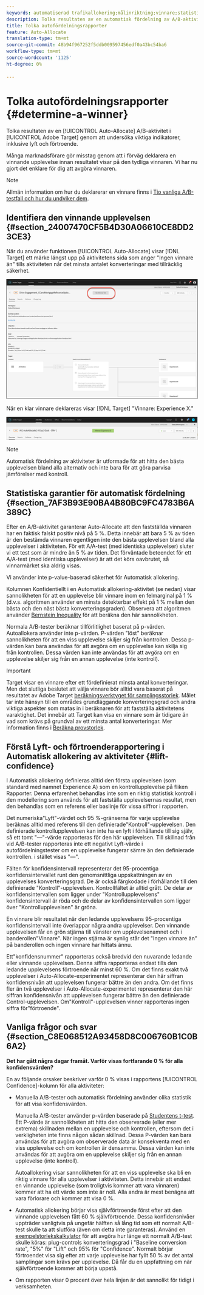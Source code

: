 ```yaml
---
keywords: automatiserad trafikallokering;målinriktning;vinnare;statistisk garanti;självförtroende;bestämma vinnare;lyft;självförtroende;standard;standardupplevelse;autoallokera;autoallokera
description: Tolka resultaten av en automatisk fördelning av A/B-aktivitet i Adobe Target genom att undersöka viktiga indikatorer, bland annat lyft och förtroende.
title: Tolka autofördelningsrapporter
feature: Auto-Allocate
translation-type: tm+mt
source-git-commit: 48b94f967252f5ddb009597456edf0a43bc54ba6
workflow-type: tm+mt
source-wordcount: '1125'
ht-degree: 0%

---
```



# Tolka autofördelningsrapporter {#determine-a-winner}

Tolka resultaten av en [!UICONTROL Auto-Allocate] A/B-aktivitet i [!UICONTROL Adobe Target] genom att undersöka viktiga indikatorer, inklusive lyft och förtroende.

Många marknadsförare gör misstag genom att i förväg deklarera en vinnande upplevelse innan resultatet visar på den tydliga vinnaren. Vi har nu gjort det enklare för dig att avgöra vinnaren.

>[!NOTE]
>
>Allmän information om hur du deklarerar en vinnare finns i [Tio vanliga A/B-testfall och hur du undviker dem](/help/c-activities/t-test-ab/common-ab-testing-pitfalls.md).

## Identifiera den vinnande upplevelsen {#section_24007470CF5B4D30A06610CE8DD23CE3}

När du använder funktionen [!UICONTROL Auto-Allocate] visar [!DNL Target] ett märke längst upp på aktivitetens sida som anger &quot;Ingen vinnare än&quot; tills aktiviteten når det minsta antalet konverteringar med tillräcklig säkerhet.

![Inget emblem för vinnare](/help/c-activities/automated-traffic-allocation/assets/no-winner.png)

När en klar vinnare deklareras visar [!DNL Target] &quot;Vinnare: Experience X.&quot;

![](assets/winner.png)

>[!NOTE]
>
>Automatisk fördelning av aktiviteter är utformade för att hitta den bästa upplevelsen bland alla alternativ och inte bara för att göra parvisa jämförelser med kontroll.

## Statistiska garantier för automatisk fördelning {#section_7AF3B93E90BA4B80BC9FC4783B6A389C}

Efter en A/B-aktivitet garanterar Auto-Allocate att den fastställda vinnaren har en faktisk falskt positiv nivå på 5 %. Detta innebär att bara 5 % av tiden är den bestämda vinnaren egentligen inte den bästa upplevelsen bland alla upplevelser i aktiviteten. För ett A/A-test (med identiska upplevelser) sluter vi ett test som är mindre än 5 % av tiden. Det förväntade beteendet för ett A/A-test (med identiska upplevelser) är att det körs oavbrutet, så vinnarmärket ska aldrig visas.

Vi använder inte p-value-baserad säkerhet för Automatisk allokering.

Kolumnen Konfidentiellt i en Automatisk allokering-aktivitet (se nedan) visar sannolikheten för att en upplevelse blir vinnare inom en felmarginal på 1 % (d.v.s. algoritmen använder en minsta detekterbar effekt på 1 % mellan den bästa och den näst bästa konverteringsgraden). Observera att algoritmen använder [Bernstein Inequality](https://en.wikipedia.org/wiki/Bernstein_inequalities_(probability_theory)) för att beräkna den här sannolikheten.

Normala A/B-tester beräknar tillförlitlighet baserat på p-värden. Autoallokera använder inte p-värden. P-värden &quot;löst&quot; beräknar sannolikheten för att en viss upplevelse skiljer sig från kontrollen. Dessa p-värden kan bara användas för att avgöra om en upplevelse kan skilja sig från kontrollen. Dessa värden kan inte användas för att avgöra om en upplevelse skiljer sig från en annan upplevelse (inte kontroll).

>[!IMPORTANT]
>
>Target visar en vinnare efter ett fördefinierat minsta antal konverteringar. Men det slutliga beslutet att välja vinnare bör alltid vara baserat på resultatet av Adobe Target [beräkningsverktyget för samplingsstorlek](https://docs.adobe.com/content/target-microsite/testcalculator.html). Målet tar inte hänsyn till en områdes grundläggande konverteringsgrad och andra viktiga aspekter som matas in i beräknaren för att fastställa aktivitetens varaktighet. Det innebär att Target kan visa en vinnare som är tidigare än vad som krävs på grundval av ett minsta antal konverteringar. Mer information finns i [Beräkna provstorlek](/help/c-activities/t-test-ab/sample-size-determination.md#section_6B8725BD704C4AFE939EF2A6B6E834E6).

## Förstå Lyft- och förtroenderapportering i Automatisk allokering av aktiviteter {#lift-confidence}

I Automatisk allokering definieras alltid den första upplevelsen (som standard med namnet Experience A) som en kontrollupplevelse på fliken Rapporter. Denna erfarenhet behandlas inte som en riktig statistisk kontroll i den modellering som används för att fastställa upplevelsernas resultat, men den behandlas som en referens eller baslinje för vissa siffror i rapporten.

Det numeriska&quot;Lyft&quot;-värdet och 95 %-gränserna för varje upplevelse beräknas alltid med referens till den definierade&quot;Kontroll&quot;-upplevelsen. Den definierade kontrollupplevelsen kan inte ha en lyft i förhållande till sig själv, så ett tomt &quot;—&quot;-värde rapporteras för den här upplevelsen. Till skillnad från vid A/B-tester rapporteras inte ett negativt Lyft-värde i autofördelningstester om en upplevelse fungerar sämre än den definierade kontrollen. i stället visas &quot;—&quot;.

Fälten för konfidensintervall representerar det 95-procentiga konfidensintervallet runt den genomsnittliga uppskattningen av en upplevelses konverteringsgrad. De är också färgkodade i förhållande till den definierade &quot;Kontroll&quot;-upplevelsen. Kontrollfältet är alltid grått. De delar av konfidensintervallen som ligger under &quot;Kontrollupplevelsens&quot; konfidensintervall är röda och de delar av konfidensintervallen som ligger över &quot;Kontrollupplevelsen&quot; är gröna.

En vinnare blir resultatet när den ledande upplevelsens 95-procentiga konfidensintervall inte överlappar några andra upplevelser. Den vinnande upplevelsen får en grön stjärna till vänster om upplevelsenamnet och i banderollen&quot;Vinnare&quot;. När ingen stjärna är synlig står det &quot;Ingen vinnare än&quot; på banderollen och ingen vinnare har hittats ännu.

Ett&quot;konfidensnummer&quot; rapporteras också bredvid den nuvarande ledande eller vinnande upplevelsen. Denna siffra rapporteras endast tills den ledande upplevelsens förtroende når minst 60 %. Om det finns exakt två upplevelser i Auto-Allocate-experimentet representerar den här siffran konfidensnivån att upplevelsen fungerar bättre än den andra. Om det finns fler än två upplevelser i Auto-Allocate-experimentet representerar den här siffran konfidensnivån att upplevelsen fungerar bättre än den definierade Control-upplevelsen. Om&quot;Kontroll&quot;-upplevelsen vinner rapporteras ingen siffra för&quot;förtroende&quot;.

## Vanliga frågor och svar {#section_C8E068512A93458D8C006760B1C0B6A2}

**Det har gått några dagar framåt. Varför visas fortfarande 0 % för alla konfidensvärden?**

En av följande orsaker beskriver varför 0 % visas i rapportens [!UICONTROL Confidence]-kolumn för alla aktiviteter:

* Manuella A/B-tester och automatisk fördelning använder olika statistik för att visa konfidensvärden.

   Manuella A/B-tester använder p-värden baserade på [Studentens t-test](https://en.wikipedia.org/wiki/Student%27s_t-test). Ett P-värde är sannolikheten att hitta den observerade (eller mer extrema) skillnaden mellan en upplevelse och kontrollen, eftersom det i verkligheten inte finns någon sådan skillnad. Dessa P-värden kan bara användas för att avgöra om observerade data är konsekventa med en viss upplevelse och om kontrollen är densamma. Dessa värden kan inte användas för att avgöra om en upplevelse skiljer sig från en annan upplevelse (inte kontroll).

   Autoallokering visar sannolikheten för att en viss upplevelse ska bli en riktig vinnare för alla upplevelser i aktiviteten. Detta innebär att endast en vinnande upplevelse (som troligtvis kommer att vara vinnaren) kommer att ha ett värde som inte är noll. Alla andra är mest benägna att vara förlorare och kommer att visa 0 %.

* Automatisk allokering börjar visa självförtroende först efter att den vinnande upplevelsen fått 60 % självförtroende. Dessa konfidensnivåer uppträder vanligtvis på ungefär hälften så lång tid som ett normalt A/B-test skulle ta att slutföra (även om detta inte garanteras). Använd en [exempelstorlekskalkylator](https://docs.adobe.com/content/target-microsite/testcalculator.html) för att avgöra hur länge ett normalt A/B-test skulle köras: plug-controls konverteringsgrad i &quot;Baseline conversion rate&quot;, &quot;5%&quot; för &quot;Lift&quot; och 95% för &quot;Confidence&quot;. Normalt börjar förtroendet visa sig efter att varje upplevelse har fyllt 50 % av det antal samplingar som krävs per upplevelse. Då får du en uppfattning om när självförtroende kommer att börja uppstå.
* Om rapporten visar 0 procent över hela linjen är det sannolikt för tidigt i verksamheten.

